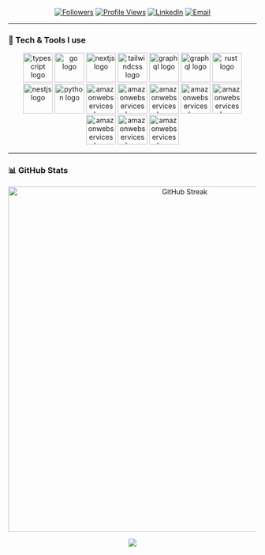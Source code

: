 

<p align="center">
  <a href="https://github.com/HamkaZainulArdhi?tab=followers"><img alt="Followers" src="https://img.shields.io/github/followers/HamkaZainulArdhi?style=flat&label=Followers"></a>
  <a href="https://github.com/HamkaZainulArdhi"><img alt="Profile Views" src="https://komarev.com/ghpvc/?username=HamkaZainulArdhi&style=flat"></a>
  <a href="https://www.linkedin.com/in/muhammad-haikal-faruq-923b62336/"><img alt="LinkedIn" src="https://img.shields.io/badge/LinkedIn-0A66C2?logo=linkedin&logoColor=white"></a>
  <a href="mailto:HamkaZainulArdhi@gmail.com"><img alt="Email" src="https://img.shields.io/badge/Email-contact-orange"></a>
</p>

---

### 🧰 Tech & Tools I use

<div align="center">
  <img src="https://skillicons.dev/icons?i=ts" height="60" alt="typescript logo"  />
   <img src="https://skillicons.dev/icons?i=javascript" height="60" alt="go logo"  />
  <img src="https://skillicons.dev/icons?i=nextjs" height="60" alt="nextjs logo"  />
  
  <img src="https://skillicons.dev/icons?i=tailwind" height="60" alt="tailwindcss logo"  />
  <img src="https://skillicons.dev/icons?i=laravel" height="60" alt="graphql logo"  />
  <img src="https://skillicons.dev/icons?i=bootstrap" height="60" alt="graphql logo"  />
  
  <img src="https://skillicons.dev/icons?i=supabase" height="60" alt="rust logo"  />
  
  <img src="https://skillicons.dev/icons?i=mysql" height="60" alt="nestjs logo"  />
  
  <img src="https://skillicons.dev/icons?i=prisma" height="60" alt="python logo"  />
  
  <img src="https://skillicons.dev/icons?i=vercel" height="60" alt="amazonwebservices logo"  />
  <img src="https://skillicons.dev/icons?i=git" height="60" alt="amazonwebservices logo"  />
  <img src="https://skillicons.dev/icons?i=postman" height="60" alt="amazonwebservices logo"  />
  <img src="https://skillicons.dev/icons?i=react" height="60" alt="amazonwebservices logo"  />
  <img src="https://skillicons.dev/icons?i=php" height="60" alt="amazonwebservices logo"  />
  <img src="https://skillicons.dev/icons?i=vite" height="60" alt="amazonwebservices logo"  />
  <img src="https://skillicons.dev/icons?i=npm" height="60" alt="amazonwebservices logo"  />
  <img src="https://skillicons.dev/icons?i=postgres" height="60" alt="amazonwebservices logo"  />
</div>


---

### 📊 GitHub Stats

<p align="center">
  <a href="https://git.io/streak-stats">
    <img
      src="https://github-readme-streak-stats-beryl-mu.vercel.app?user=HamkaZainulArdhi&hide_border=false&date_format=j%20M%5B%20Y%5D"
      alt="GitHub Streak"
      width="700"  />
  </a>
</p>

<p align="center">
  <img src="https://github-readme-activity-graph.vercel.app/graph?username=HamkaZainulArdhi&radius=8&hide_border=true" />
</p>
